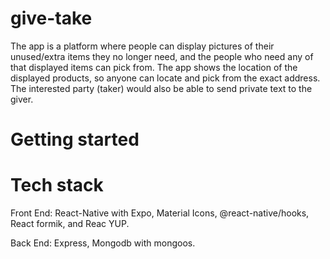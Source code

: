 # give-take

The app is a platform where people can display pictures of their unused/extra items they no longer need, and the people who need any of that displayed items can pick from. The app shows the location of the displayed products, so anyone can locate and pick from the exact address. The interested party (taker) would also be able to send private text to the giver.

# Getting started

# Tech stack

Front End: React-Native with Expo, Material Icons, @react-native/hooks, React formik, and Reac YUP.

Back End: Express, Mongodb with mongoos.
